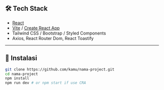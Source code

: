 
## 🛠️ Tech Stack

- [React](https://reactjs.org/)
- [Vite](https://vitejs.dev/) / [Create React App](https://create-react-app.dev/)
- Tailwind CSS / Bootstrap / Styled Components
- Axios, React Router Dom, React Toastify

---

## 🚀 Instalasi

```bash
git clone https://github.com/kamu/nama-project.git
cd nama-project
npm install
npm run dev # or npm start if use CRA
